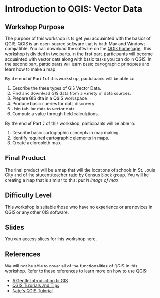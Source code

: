 # Introduction to QGIS: Vector Data

## Workshop Purpose
The purpose of this workshop is to get you acquainted with the basics of QGIS. QGIS is an open-source software that is both Mac and Windows compatible. You can download the software on the [QGIS homepage](https://qgis.org/en/site/). This workshop is divided in two parts. In the first part, participants will become acquainted with vector data along with basic tasks you can do in QGIS. In the second part, participants will learn basic cartographic principles and learn how to make a map. 

By the end of Part 1 of this workshop, participants will be able to:
1. Describe the three types of GIS Vector Data.
2. Find and download GIS data from a variety of data sources.
3. Prepare GIS dta in a QGIS workspace.
4. Produce basic queries for data discovery.
5. Join tabular data to vector data.
6. Compute a value through field calculations.

By the end of Part 2 of this workshop, participants will be able to:
1. Describe basic cartographic concepts in map making.
2. Identify required cartographic elements in maps.
3. Create a cloropleth map.


## Final Product
The final product will be a map that will the locations of schools in St. Louis City and of the student/teacher ratio by Census block group. You will be creating a map that is similar to this:
*put in image of map*


## Difficulty Level
This workshop is suitable those who have no experience or are novices in QGIS or any other GIS software.

## Slides
You can access slides for this workshop here.

## References
We will not be able to cover all of the functionalities of QGIS in this workshop. Refer to these references to learn more on how to use QGIS:
- [A Gentle Introduction to GIS](https://docs.qgis.org/3.4/en/docs/gentle_gis_introduction/index.html)
- [QGIS Tutorials and Tips](https://www.qgistutorials.com/en/)
- [Nate's QGIS Tutorial](https://nates-intro-to-qgis.readthedocs.io/en/latest/)
